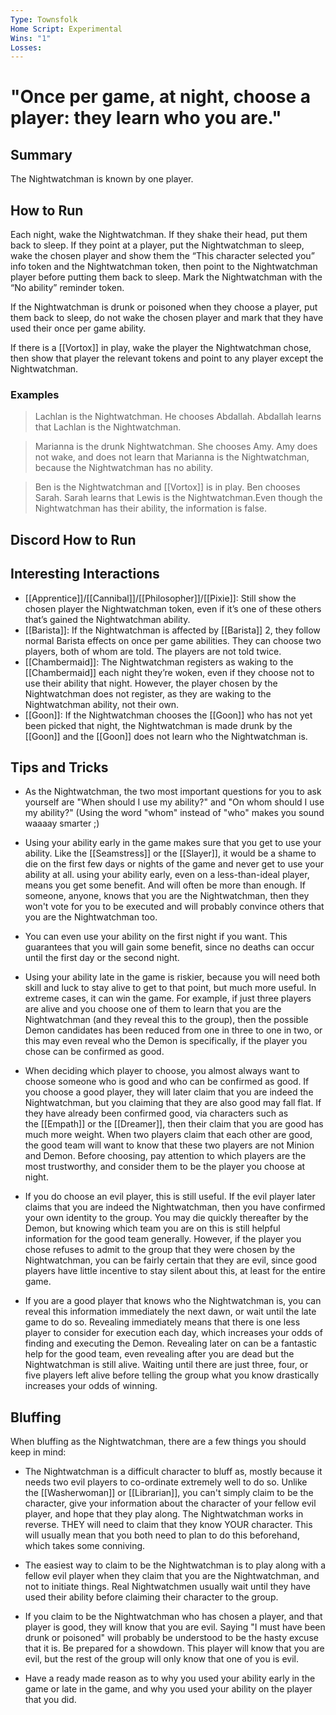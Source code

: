 ```yaml
---
Type: Townsfolk
Home Script: Experimental
Wins: "1"
Losses:
---
```

# "Once per game, at night, choose a player: they learn who you are."

## Summary
The Nightwatchman is known by one player.
## How to Run
Each night, wake the Nightwatchman. If they shake their head, put them back to sleep. If they point at a player, put the Nightwatchman to sleep, wake the chosen player and show them the “This character selected you” info token and the Nightwatchman token, then point to the Nightwatchman player before putting them back to sleep. Mark the Nightwatchman with the “No ability” reminder token.

If the Nightwatchman is drunk or poisoned when they choose a player, put them back to sleep, do not wake the chosen player and mark that they have used their once per game ability.

If there is a [[Vortox]] in play, wake the player the Nightwatchman chose, then show that player the relevant tokens and point to any player except the Nightwatchman.
### Examples
>Lachlan is the Nightwatchman. He chooses Abdallah. Abdallah learns that Lachlan is the Nightwatchman.

>Marianna is the drunk Nightwatchman. She chooses Amy. Amy does not wake, and does not learn that Marianna is the Nightwatchman, because the Nightwatchman has no ability.

>Ben is the Nightwatchman and [[Vortox]] is in play. Ben chooses Sarah. Sarah learns that Lewis is the Nightwatchman.Even though the Nightwatchman has their ability, the information is false.

## Discord How to Run


## Interesting Interactions
- [[Apprentice]]/[[Cannibal]]/[[Philosopher]]/[[Pixie]]: Still show the chosen player the Nightwatchman token, even if it’s one of these others that’s gained the Nightwatchman ability. 
- [[Barista]]: If the Nightwatchman is affected by [[Barista]] 2, they follow normal Barista effects on once per game abilities. They can choose two players, both of whom are told. The players are not told twice. 
- [[Chambermaid]]: The Nightwatchman registers as waking to the [[Chambermaid]] each night they’re woken, even if they choose not to use their ability that night. However, the player chosen by the Nightwatchman does not register, as they are waking to the Nightwatchman ability, not their own. 
- [[Goon]]: If the Nightwatchman chooses the [[Goon]] who has not yet been picked that night, the Nightwatchman is made drunk by the [[Goon]] and the [[Goon]] does not learn who the Nightwatchman is.

## Tips and Tricks
- As the Nightwatchman, the two most important questions for you to ask yourself are "When should I use my ability?" and "On whom should I use my ability?" (Using the word "whom" instead of "who" makes you sound waaaay smarter ;)

- Using your ability early in the game makes sure that you get to use your ability. Like the [[Seamstress]] or the [[Slayer]], it would be a shame to die on the first few days or nights of the game and never get to use your ability at all. using your ability early, even on a less-than-ideal player, means you get some benefit. And will often be more than enough. If someone, anyone, knows that you are the Nightwatchman, then they won't vote for you to be executed and will probably convince others that you are the Nightwatchman too.

- You can even use your ability on the first night if you want. This guarantees that you will gain some benefit, since no deaths can occur until the first day or the second night.

- Using your ability late in the game is riskier, because you will need both skill and luck to stay alive to get to that point, but much more useful. In extreme cases, it can win the game. For example, if just three players are alive and you choose one of them to learn that you are the Nightwatchman (and they reveal this to the group), then the possible Demon candidates has been reduced from one in three to one in two, or this may even reveal who the Demon is specifically, if the player you chose can be confirmed as good.

- When deciding which player to choose, you almost always want to choose someone who is good and who can be confirmed as good. If you choose a good player, they will later claim that you are indeed the Nightwatchman, but you claiming that they are also good may fall flat. If they have already been confirmed good, via characters such as the [[Empath]] or the [[Dreamer]], then their claim that you are good has much more weight. When two players claim that each other are good, the good team will want to know that these two players are not Minion and Demon. Before choosing, pay attention to which players are the most trustworthy, and consider them to be the player you choose at night.

- If you do choose an evil player, this is still useful. If the evil player later claims that you are indeed the Nightwatchman, then you have confirmed your own identity to the group. You may die quickly thereafter by the Demon, but knowing which team you are on this is still helpful information for the good team generally. However, if the player you chose refuses to admit to the group that they were chosen by the Nightwatchman, you can be fairly certain that they are evil, since good players have little incentive to stay silent about this, at least for the entire game.

- If you are a good player that knows who the Nightwatchman is, you can reveal this information immediately the next dawn, or wait until the late game to do so. Revealing immediately means that there is one less player to consider for execution each day, which increases your odds of finding and executing the Demon. Revealing later on can be a fantastic help for the good team, even revealing after you are dead but the Nightwatchman is still alive. Waiting until there are just three, four, or five players left alive before telling the group what you know drastically increases your odds of winning.

## Bluffing
When bluffing as the Nightwatchman, there are a few things you should keep in mind:

- The Nightwatchman is a difficult character to bluff as, mostly because it needs two evil players to co-ordinate extremely well to do so. Unlike the [[Washerwoman]] or [[Librarian]], you can't simply claim to be the character, give your information about the character of your fellow evil player, and hope that they play along. The Nightwatchman works in reverse. THEY will need to claim that they know YOUR character. This will usually mean that you both need to plan to do this beforehand, which takes some conniving.

- The easiest way to claim to be the Nightwatchman is to play along with a fellow evil player when they claim that you are the Nightwatchman, and not to initiate things. Real Nightwatchmen usually wait until they have used their ability before claiming their character to the group.

- If you claim to be the Nightwatchman who has chosen a player, and that player is good, they will know that you are evil. Saying "I must have been drunk or poisoned" will probably be understood to be the hasty excuse that it is. Be prepared for a showdown. This player will know that you are evil, but the rest of the group will only know that one of you is evil.

- Have a ready made reason as to why you used your ability early in the game or late in the game, and why you used your ability on the player that you did.
